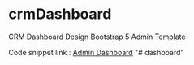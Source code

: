 # crmDashboard
CRM Dashboard Design Bootstrap 5 Admin Template<br>

Code snippet link : [Admin Dashboard](http://therichpost.com/crm-dashboard-design-bootstrap-5-admin-template/)
"# dashboard" 
